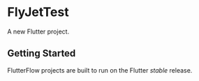 # FlyJetTest

A new Flutter project.

## Getting Started

FlutterFlow projects are built to run on the Flutter _stable_ release.
